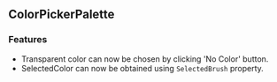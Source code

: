 ## ColorPickerPalette

### Features

* Transparent color can now be chosen by clicking 'No Color' button.
* SelectedColor can now be obtained using `SelectedBrush` property.
